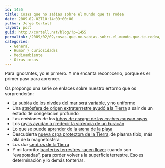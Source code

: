 ```yaml
---
id: 1455
title: Cosas que no sabías sobre el mundo que te rodea
date: 2009-02-02T10:14:09+00:00
author: Jorge Cortell
layout: post
guid: http://cortell.net/blog/?p=1455
permalink: /2009/02/02/cosas-que-no-sabias-sobre-el-mundo-que-te-rodea/
categories:
  - General
  - Humor y curiosidades
  - Medioambiente
  - Otras cosas
---
```

Para ignorantes, yo el primero. Y me encanta reconocerlo, porque es el primer paso para aprender.

Os propongo una serie de enlaces sobre nuestro entorno que os sorprenderán:

  * La <a title="http://www.abc.net.au/news/stories/2009/01/14/2465940.htm" href="http://www.abc.net.au/news/stories/2009/01/14/2465940.htm" target="_blank">subida de los niveles del mar será variable</a>, y no uniforme
  * Una <a title="http://news.nationalgeographic.com/news/2009/01/090113-alien-earth-frozen.html?source=rss" href="http://news.nationalgeographic.com/news/2009/01/090113-alien-earth-frozen.html?source=rss" target="_blank">atmósfera de origen extraterrestre ayudó a la Tierra</a> a salir de un estado de congelación profundo
  * Las emisiones de los <a title="http://abcnews.go.com/Technology/story?id=6655208&page=1" href="http://abcnews.go.com/Technology/story?id=6655208&page=1" target="_blank">tubos de escape de los coches causan rayos</a>
  * Los <a title="http://dsc.discovery.com/news/2009/01/15/hurricane-lightning.html" href="http://dsc.discovery.com/news/2009/01/15/hurricane-lightning.html" target="_blank">rayos ayudan a predecir la violencia de un huracán</a>
  * Lo que se puede <a title="http://www.nytimes.com/glogin?URI=http://www.nytimes.com/2009/01/06/science/06prof.html&OQ=_rQ3D3&OP=680549e6Q2FQ2A6oRQ2AQ7D1Q2FyX11eQ3DQ2AQ3D44JQ2A4Q24Q2A4cQ2AyQ2F)o0Q2FoQ2A4cpX1PlTeQ2Bj" href="http://www.nytimes.com/glogin?URI=http://www.nytimes.com/2009/01/06/science/06prof.html&OQ=_rQ3D3&OP=680549e6Q2FQ2A6oRQ2AQ7D1Q2FyX11eQ3DQ2AQ3D44JQ2A4Q24Q2A4cQ2AyQ2F)o0Q2FoQ2A4cpX1PlTeQ2Bj" target="_blank">aprender de la arena de la playa</a>
  * Descubierta <a title="http://news.nationalgeographic.com/news/2009/01/090107-warm-plasma-cloak.html?source=rss" href="http://news.nationalgeographic.com/news/2009/01/090107-warm-plasma-cloak.html?source=rss" target="_blank">nueva capa protectora de la Tierra</a>, de plasma tibio, más allá de la magnetosfera
  * Los dos <a title="http://www.msnbc.msn.com/id/28523695/" href="http://www.msnbc.msn.com/id/28523695/" target="_blank">centros de la Tierra</a>
  * Y mi favorito: <a title="http://www.newscientist.com/article/mg20126903.800-groundbased-bacteria-may-be-making-it-rain.html?DCMP=OTC-rss&nsref=environment" href="http://www.newscientist.com/article/mg20126903.800-groundbased-bacteria-may-be-making-it-rain.html?DCMP=OTC-rss&nsref=environment" target="_blank">bacterias terrestres hacen llover</a> cuando son &#8220;evaporadas&#8221;, para porder volver a la superficie terrestre. Eso es determinación y lo demás tonterías.